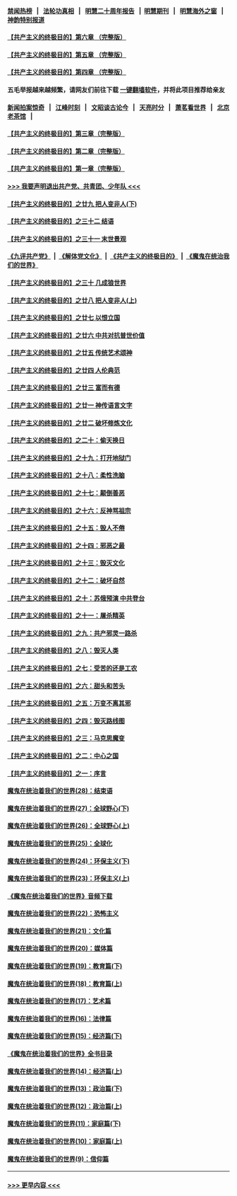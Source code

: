 #### [禁闻热榜](热点新闻.md?=0)  &nbsp;&nbsp;|&nbsp;&nbsp; [法轮功真相](https://github.com/gfw-breaker/truth/blob/master/README.md?=0) &nbsp;&nbsp;|&nbsp;&nbsp; [明慧二十周年报告](https://github.com/gfw-breaker/mh-reports/blob/master/README.md?=0) &nbsp;&nbsp;|&nbsp;&nbsp;[明慧期刊](https://github.com/gfw-breaker/mh-qikan) &nbsp;&nbsp;|&nbsp;&nbsp; [明慧海外之窗](https://github.com/gfw-breaker/mh-news/blob/master/README.md?=0) &nbsp;&nbsp;|&nbsp;&nbsp; [神韵特别报道](https://github.com/gfw-breaker/mh-news/blob/master/shenyun.md?=0)
#### [【共产主义的终极目的】第六章 （完整版）](../pages/nsc422/n11428913.md?t=03180202) 
#### [【共产主义的终极目的】第五章 （完整版）](../pages/nsc422/n11428912.md?t=03180202) 
#### [【共产主义的终极目的】第四章 （完整版）](../pages/nsc422/n11428907.md?t=03180202) 
#### 五毛举报越来越频繁，请网友们前往下载 [一键翻墙软件](https://github.com/gfw-breaker/ssr-accounts)，并将此项目推荐给亲友
#### [新闻拍案惊奇](https://github.com/gfw-breaker/banned-news/blob/master/pages/link4.md) &nbsp;&nbsp;|&nbsp;&nbsp; [江峰时刻](https://github.com/gfw-breaker/banned-news/blob/master/pages/link4.md) &nbsp;&nbsp;|&nbsp;&nbsp; [文昭谈古论今](https://github.com/gfw-breaker/banned-news/blob/master/pages/link4.md) &nbsp;&nbsp;|&nbsp;&nbsp; [天亮时分](https://github.com/gfw-breaker/banned-news/blob/master/pages/link4.md) &nbsp;&nbsp;|&nbsp;&nbsp; [萧茗看世界](https://github.com/gfw-breaker/banned-news/blob/master/pages/link4.md) &nbsp;&nbsp;|&nbsp;&nbsp; [北京老茶馆](https://github.com/gfw-breaker/banned-news/blob/master/pages/link4.md) &nbsp;&nbsp;|&nbsp;&nbsp; 
#### [【共产主义的终极目的】第三章（完整版）](../pages/nsc422/n11428848.md?t=03180202) 
#### [【共产主义的终极目的】第二章（完整版）](../pages/nsc422/n11428831.md?t=03180202) 
#### [【共产主义的终极目的】第一章（完整版）](../pages/nsc422/n11417651.md?t=03180202) 
#### [>>> 我要声明退出共产党、共青团、少年队 <<<](https://github.com/begood0513/goodnews/blob/master/quit/letter.md) 
#### [【共产主义的终极目的】之廿九 把人变非人(下)](../pages/nsc422/n11344140.md?t=03180202) 
#### [【共产主义的终极目的】之三十二 结语](../pages/nsc422/n11360535.md?t=03180202) 
#### [【共产主义的终极目的】之三十一 末世景观](../pages/nsc422/n11351129.md?t=03180202) 
#### [《九评共产党》](https://github.com/begood0513/9ping.md/blob/master/README.md) &nbsp;|&nbsp; [《解体党文化》](../../../../jtdwh.md/blob/master/README.md)  &nbsp;|&nbsp; [《共产主义的终极目的》](../../../../gczydzjmd.md/blob/master/README.md) &nbsp;|&nbsp; [《魔鬼在统治我们的世界》](../../../../mgztzwmdsj.md/blob/master/README.md) 
#### [【共产主义的终极目的】之三十 几成狼世界](../pages/nsc422/n11348280.md?t=03180202) 
#### [【共产主义的终极目的】之廿八 把人变非人(上)](../pages/nsc422/n11340492.md?t=03180202) 
#### [【共产主义的终极目的】之廿七 以恨立国](../pages/nsc422/n11336944.md?t=03180202) 
#### [【共产主义的终极目的】之廿六 中共对抗普世价值](../pages/nsc422/n11324785.md?t=03180202) 
#### [【共产主义的终极目的】之廿五 传统艺术颂神](../pages/nsc422/n11296396.md?t=03180202) 
#### [【共产主义的终极目的】之廿四 人伦典范](../pages/nsc422/n11296397.md?t=03180202) 
#### [【共产主义的终极目的】之廿三 富而有德](../pages/nsc422/n11283598.md?t=03180202) 
#### [【共产主义的终极目的】之廿一 神传语言文字](../pages/nsc422/n11263265.md?t=03180202) 
#### [【共产主义的终极目的】之廿二 破坏修炼文化](../pages/nsc422/n11245728.md?t=03180202) 
#### [【共产主义的终极目的】之二十：偷天换日](../pages/nsc422/n11238846.md?t=03180202) 
#### [【共产主义的终极目的】之十九：打开地狱门](../pages/nsc422/n11206376.md?t=03180202) 
#### [【共产主义的终极目的】之十八：柔性洗脑](../pages/nsc422/n11199994.md?t=03180202) 
#### [【共产主义的终极目的】之十七：颠倒善恶](../pages/nsc422/n11179782.md?t=03180202) 
#### [【共产主义的终极目的】之十六：反神骂祖宗](../pages/nsc422/n11166798.md?t=03180202) 
#### [【共产主义的终极目的】之十五：毁人不倦](../pages/nsc422/n11166792.md?t=03180202) 
#### [【共产主义的终极目的】之十四：邪恶之最](../pages/nsc422/n11150249.md?t=03180202) 
#### [【共产主义的终极目的】之十三：毁灭文化](../pages/nsc422/n11135227.md?t=03180202) 
#### [【共产主义的终极目的】之十二：破坏自然](../pages/nsc422/n11135214.md?t=03180202) 
#### [【共产主义的终极目的】之十：苏俄预演 中共登台](../pages/nsc422/n11118424.md?t=03180202) 
#### [【共产主义的终极目的】之十一：屠杀精英](../pages/nsc422/n11118442.md?t=03180202) 
#### [【共产主义的终极目的】之九：共产邪灵一路杀](../pages/nsc422/n11114139.md?t=03180202) 
#### [【共产主义的终极目的】之八：毁灭人类](../pages/nsc422/n11108503.md?t=03180202) 
#### [【共产主义的终极目的】之七：受苦的还是工农](../pages/nsc422/n11101809.md?t=03180202) 
#### [【共产主义的终极目的】之六：甜头和苦头](../pages/nsc422/n11096971.md?t=03180202) 
#### [【共产主义的终极目的】之五：万变不离其邪](../pages/nsc422/n11091285.md?t=03180202) 
#### [【共产主义的终极目的】之四：毁灭路线图](../pages/nsc422/n11086284.md?t=03180202) 
#### [【共产主义的终极目的】之三：马克思魔变](../pages/nsc422/n11061941.md?t=03180202) 
#### [【共产主义的终极目的】之二：中心之国](../pages/nsc422/n11047728.md?t=03180202) 
#### [【共产主义的终极目的】之一：序言](../pages/nsc422/n11086077.md?t=03180202) 
#### [魔鬼在统治着我们的世界(28)：结束语](../pages/nsc422/n10936246.md?t=03180202) 
#### [魔鬼在统治着我们的世界(27)：全球野心(下)](../pages/nsc422/n10928319.md?t=03180202) 
#### [魔鬼在统治着我们的世界(26)：全球野心(上)](../pages/nsc422/n10900318.md?t=03180202) 
#### [魔鬼在统治着我们的世界(25)：全球化](../pages/nsc422/n10788205.md?t=03180202) 
#### [魔鬼在统治着我们的世界(24)：环保主义(下)](../pages/nsc422/n10695307.md?t=03180202) 
#### [魔鬼在统治着我们的世界(23)：环保主义(上)](../pages/nsc422/n10688613.md?t=03180202) 
#### [《魔鬼在统治着我们的世界》音频下载](../pages/nsc422/n10635553.md?t=03180202) 
#### [魔鬼在统治着我们的世界(22)：恐怖主义](../pages/nsc422/n10614727.md?t=03180202) 
#### [魔鬼在统治着我们的世界(21)：文化篇](../pages/nsc422/n10597706.md?t=03180202) 
#### [魔鬼在统治着我们的世界(20)：媒体篇](../pages/nsc422/n10586579.md?t=03180202) 
#### [魔鬼在统治着我们的世界(19)：教育篇(下)](../pages/nsc422/n10564808.md?t=03180202) 
#### [魔鬼在统治着我们的世界(18)：教育篇(上)](../pages/nsc422/n10526970.md?t=03180202) 
#### [魔鬼在统治着我们的世界(17)：艺术篇](../pages/nsc422/n10499093.md?t=03180202) 
#### [魔鬼在统治着我们的世界(16)：法律篇](../pages/nsc422/n10485969.md?t=03180202) 
#### [魔鬼在统治着我们的世界(15)：经济篇(下)](../pages/nsc422/n10469975.md?t=03180202) 
#### [《魔鬼在统治着我们的世界》全书目录](../pages/nsc422/n10464261.md?t=03180202) 
#### [魔鬼在统治着我们的世界(14)：经济篇(上)](../pages/nsc422/n10457370.md?t=03180202) 
#### [魔鬼在统治着我们的世界(13)：政治篇(下)](../pages/nsc422/n10448270.md?t=03180202) 
#### [魔鬼在统治着我们的世界(12)：政治篇(上)](../pages/nsc422/n10444576.md?t=03180202) 
#### [魔鬼在统治着我们的世界(11)：家庭篇(下)](../pages/nsc422/n10440961.md?t=03180202) 
#### [魔鬼在统治着我们的世界(10)：家庭篇(上)](../pages/nsc422/n10435448.md?t=03180202) 
#### [魔鬼在统治着我们的世界(9)：信仰篇](../pages/nsc422/n10432159.md?t=03180202) 

----
#### [ >>> 更早内容 <<< ](../indexes/nsc422-earlier.md)
